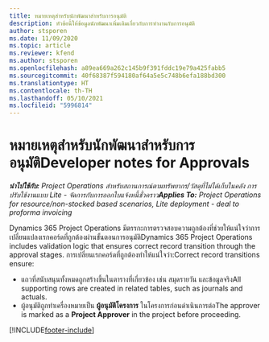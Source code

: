```yaml
---
title: หมายเหตุสำหรับนักพัฒนาสำหรับการอนุมัติ
description: หัวข้อนี้ให้ข้อมูลนักพัฒนาเพิ่มเติมเกี่ยวกับการทำงานกับการอนุมัติ
author: stsporen
ms.date: 11/09/2020
ms.topic: article
ms.reviewer: kfend
ms.author: stsporen
ms.openlocfilehash: a89ea669a262c145b9f391fddc19e79a425fabb5
ms.sourcegitcommit: 40f68387f594180af64a5e5c748b6efa188bd300
ms.translationtype: HT
ms.contentlocale: th-TH
ms.lasthandoff: 05/10/2021
ms.locfileid: "5996814"
---
```

# <a name="developer-notes-for-approvals"></a><span data-ttu-id="ce169-103">หมายเหตุสำหรับนักพัฒนาสำหรับการอนุมัติ</span><span class="sxs-lookup"><span data-stu-id="ce169-103">Developer notes for Approvals</span></span>

<span data-ttu-id="ce169-104">_**นำไปใช้กับ:** Project Operations สำหรับสถานการณ์ตามทรัพยากร/วัสดุที่ไม่ได้เก็บในคลัง การปรับใช้งานแบบ Lite - จัดการกับการออกใบแจ้งหนี้ชั่วคราว_</span><span class="sxs-lookup"><span data-stu-id="ce169-104">_**Applies To:** Project Operations for resource/non-stocked based scenarios, Lite deployment - deal to proforma invoicing_</span></span>

<span data-ttu-id="ce169-105">Dynamics 365 Project Operations มีตรรกะการตรวจสอบความถูกต้องที่ช่วยให้แน่ใจว่าการเปลี่ยนแปลงเรกคอร์ดที่ถูกต้องผ่านขั้นตอนการอนุมัติ</span><span class="sxs-lookup"><span data-stu-id="ce169-105">Dynamics 365 Project Operations includes validation logic that ensures correct record transition through the approval stages.</span></span> <span data-ttu-id="ce169-106">การเปลี่ยนเรกคอร์ดที่ถูกต้องทำให้แน่ใจว่า:</span><span class="sxs-lookup"><span data-stu-id="ce169-106">Correct record transitions ensure:</span></span> 

  - <span data-ttu-id="ce169-107">แถวที่สนับสนุนทั้งหมดถูกสร้างขึ้นในตารางที่เกี่ยวข้อง เช่น สมุดรายวัน และข้อมูลจริง</span><span class="sxs-lookup"><span data-stu-id="ce169-107">All supporting rows are created in related tables, such as journals and actuals.</span></span>
  - <span data-ttu-id="ce169-108">ผู้อนุมัติถูกทำเครื่องหมายเป็น **ผู้อนุมัติโครงการ** ในโครงการก่อนดำเนินการต่อ</span><span class="sxs-lookup"><span data-stu-id="ce169-108">The approver is marked as a **Project Approver** in the project before proceeding.</span></span>


[!INCLUDE[footer-include](../includes/footer-banner.md)]